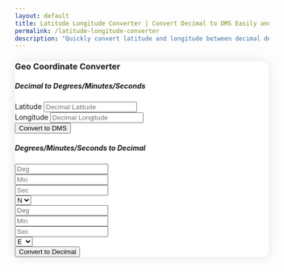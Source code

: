 ```yaml
---
layout: default
title: Latitude Longitude Converter | Convert Decimal to DMS Easily and Fast
permalink: /latitude-longitude-converter
description: "Quickly convert latitude and longitude between decimal degrees and DMS (degrees, minutes, seconds) formats. Use our Lat Long Converter easy, user-friendly and powerful tool."
---
```


<style>
  .converter-container {
            background: rgba(255, 255, 255, 0.9);
            border-radius: 15px;
            box-shadow: 0 0 20px rgba(0,0,0,0.1);
        }
        #map {
            height: 60vh;
            border-radius: 10px;
        }
        .input-group-text {
            min-width: 100px;
        }
        .error {
            border: 2px solid #ff4444 !important;
        }
    </style>
 <link rel="stylesheet" href="https://unpkg.com/leaflet@1.7.1/dist/leaflet.css">
 <div class="row p-4">
            <div class="col-md-6">
                <div class="converter-container p-4 mb-4">
           <h3 class="mb-4 text-center">Geo Coordinate Converter</h3>
                    
  <!-- Decimal to DMS -->
 <div class="mb-4">
                        <h5>Decimal to Degrees/Minutes/Seconds</h5>
                        <div class="input-group mb-2">
                            <span class="input-group-text">Latitude</span>
                            <input type="number" step="any" id="decLat" class="form-control" placeholder="Decimal Latitude">
                        </div>
                        <div class="input-group mb-3">
                            <span class="input-group-text">Longitude</span>
                            <input type="number" step="any" id="decLon" class="form-control" placeholder="Decimal Longitude">
                        </div>
                        <button onclick="convertDecimalToDMS()" class="btn btn-primary w-100">Convert to DMS</button>
                    </div>

  <!-- DMS to Decimal -->
   <div class="mb-4">
                        <h5>Degrees/Minutes/Seconds to Decimal</h5>
                        <div class="row mb-2">
                            <div class="col-3">
                                <input type="number" id="latDeg" class="form-control" placeholder="Deg">
                            </div>
                            <div class="col-3">
                                <input type="number" id="latMin" class="form-control" placeholder="Min">
                            </div>
                            <div class="col-3">
                                <input type="number" id="latSec" class="form-control" placeholder="Sec">
                            </div>
                            <div class="col-3">
                                <select id="latDir" class="form-select">
                                    <option>N</option>
                                    <option>S</option>
                                </select>
                            </div>
                        </div>
                        <div class="row mb-3">
                            <div class="col-3">
                                <input type="number" id="lonDeg" class="form-control" placeholder="Deg">
                            </div>
                            <div class="col-3">
                                <input type="number" id="lonMin" class="form-control" placeholder="Min">
                            </div>
                            <div class="col-3">
                                <input type="number" id="lonSec" class="form-control" placeholder="Sec">
                            </div>
                            <div class="col-3">
                                <select id="lonDir" class="form-select">
                                    <option>E</option>
                                    <option>W</option>
                                </select>
                            </div>
                        </div>
                        <button onclick="convertDMSToDecimal()" class="btn btn-success w-100">Convert to Decimal</button>
                    </div>

   <!-- Results -->
 <div id="results" class="alert alert-info"></div>
                </div>
            </div>
            
  <div class="col-md-6">
                <div id="map"></div>
            </div>
        </div>

<script src="https://unpkg.com/leaflet@1.7.1/dist/leaflet.js"></script>
<script src="{{ '/assets/js/lat-long-converter.js' | relative_url }}"></script>
